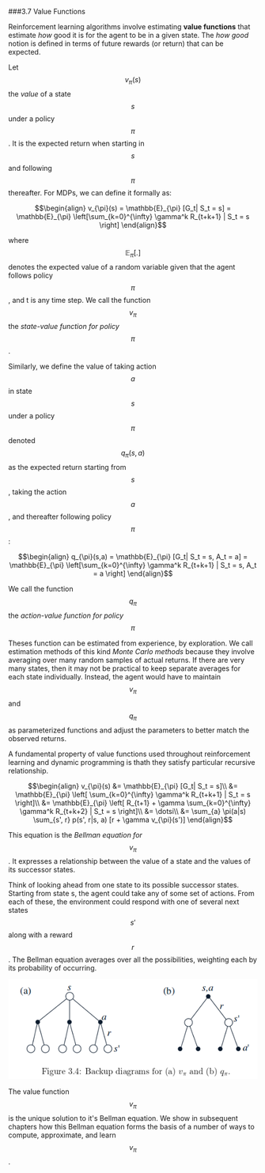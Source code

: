 ###3.7 Value Functions

Reinforcement learning algorithms involve estimating **value functions** that estimate *how*
good it is for the agent to be in a given state.
The *how good* notion is defined in terms of future rewards (or return) that can be expected.

Let $$v_{\pi}(s)$$ the *value* of a state $$s$$ under a policy $$\pi$$.
It is the expected return when starting in $$s$$ and following $$\pi$$ thereafter.
For MDPs, we can define it formally as:

$$\begin{align}
v_{\pi}(s) = \mathbb{E}_{\pi} [G_t| S_t = s] = \mathbb{E}_{\pi} \left[\sum_{k=0}^{\infty} \gamma^k R_{t+k+1} | S_t = s \right]
\end{align}$$

where $$\mathbb{E}_{\pi}[.]$$ denotes the expected value of a random variable
given that the agent follows policy $$\pi$$, and t is any time step.
We call the function $$v_{\pi}$$ the *state-value function for policy* $$\pi$$.

Similarly, we define the value of taking action $$a$$ in state $$s$$ under a policy $$\pi$$
denoted $$q_{\pi}(s, a)$$ as the expected return starting from $$s$$, taking the action
$$a$$, and thereafter following policy $$\pi$$:

$$\begin{align}
q_{\pi}(s,a) = \mathbb{E}_{\pi} [G_t| S_t = s, A_t = a] = \mathbb{E}_{\pi} \left[\sum_{k=0}^{\infty} \gamma^k R_{t+k+1} | S_t = s, A_t = a \right]
\end{align}$$

We call the function $$q_{\pi}$$ the *action-value function for policy* $$\pi$$

Theses function can be estimated from experience, by exploration.
We call estimation methods of this kind *Monte Carlo methods* because they involve
averaging over many random samples of actual returns.
If there are very many states, then it may not be practical to keep separate averages for each state individually.
Instead, the agent would have to maintain $$v_{\pi}$$ and $$q_{\pi}$$ as parameterized
functions and adjust the parameters to better match the observed returns.

A fundamental property of value functions used throughout reinforcement learning and
dynamic programming is thath they satisfy particular recursive relationship.

$$\begin{align}
v_{\pi}(s) &= \mathbb{E}_{\pi} [G_t| S_t = s]\\
           &= \mathbb{E}_{\pi} \left[ \sum_{k=0}^{\infty} \gamma^k R_{t+k+1} | S_t = s \right]\\
           &= \mathbb{E}_{\pi} \left[ R_{t+1} + \gamma \sum_{k=0}^{\infty} \gamma^k R_{t+k+2} | S_t = s \right]\\
           &= \dotsi\\
           &= \sum_{a} \pi(a|s) \sum_{s', r} p(s', r|s, a) [r + \gamma v_{\pi}(s')]
\end{align}$$

This equation is the *Bellman equation for* $$v_{\pi}$$.
It expresses a relationship between the value of a state and the values of its successor
states.

Think of looking ahead from one state to its possible successor states.
Starting from state s, the agent could take any of some set of actions.
From each of these, the environment could respond with one of several next states $$s'$$
along with a reward $$r$$.
The Bellman equation averages over all the possibilities, weighting each by its probability
of occurring.

![figure 3.4](../../images/figure3_4.png)

The value function $$v_{\pi}$$ is the unique solution to it's Bellman equation.
We show in subsequent chapters how this Bellman equation forms the basis of a number of ways
to compute, approximate, and learn $$v_{\pi}$$.
